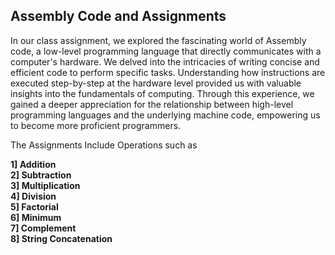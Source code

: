 ## Assembly Code and Assignments

In our class assignment, we explored the fascinating world of Assembly code, a low-level programming language that directly communicates with a computer's hardware. 
We delved into the intricacies of writing concise and efficient code to perform specific tasks. 
Understanding how instructions are executed step-by-step at the hardware level provided us with valuable insights into the fundamentals of computing. 
Through this experience, we gained a deeper appreciation for the relationship between high-level programming languages and the underlying machine code, empowering us to become more proficient programmers.

The Assignments Include Operations such as

**1] Addition <br/>**
**2] Subtraction <br/>**
**3] Multiplication <br/>**
**4] Division <br/>**
**5] Factorial <br/>**
**6] Minimum <br/>**
**7] Complement <br/>**
**8] String Concatenation <br/>**


